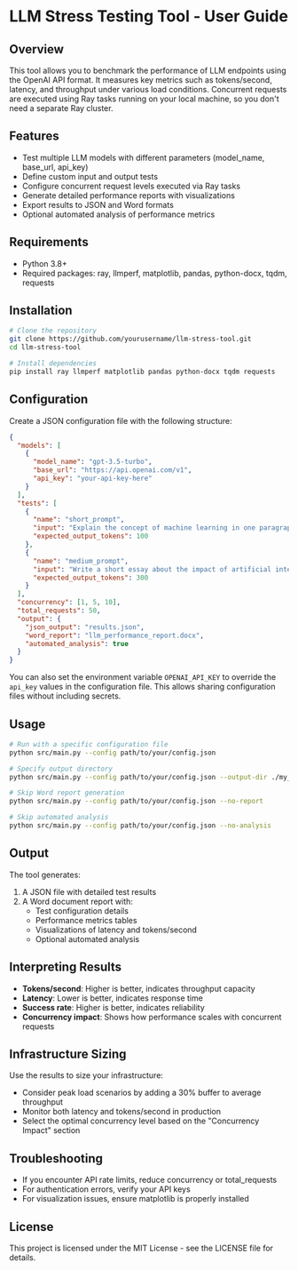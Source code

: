 # LLM Stress Testing Tool - User Guide

## Overview

This tool allows you to benchmark the performance of LLM endpoints using the OpenAI API format. It measures key metrics such as tokens/second, latency, and throughput under various load conditions.
Concurrent requests are executed using Ray tasks running on your local machine, so you don't need a separate Ray cluster.

## Features

- Test multiple LLM models with different parameters (model_name, base_url, api_key)
- Define custom input and output tests
- Configure concurrent request levels executed via Ray tasks
- Generate detailed performance reports with visualizations
- Export results to JSON and Word formats
- Optional automated analysis of performance metrics

## Requirements

- Python 3.8+
- Required packages: ray, llmperf, matplotlib, pandas, python-docx, tqdm, requests

## Installation

```bash
# Clone the repository
git clone https://github.com/yourusername/llm-stress-tool.git
cd llm-stress-tool

# Install dependencies
pip install ray llmperf matplotlib pandas python-docx tqdm requests
```

## Configuration

Create a JSON configuration file with the following structure:

```json
{
  "models": [
    {
      "model_name": "gpt-3.5-turbo",
      "base_url": "https://api.openai.com/v1",
      "api_key": "your-api-key-here"
    }
  ],
  "tests": [
    {
      "name": "short_prompt",
      "input": "Explain the concept of machine learning in one paragraph.",
      "expected_output_tokens": 100
    },
    {
      "name": "medium_prompt",
      "input": "Write a short essay about the impact of artificial intelligence on society.",
      "expected_output_tokens": 300
    }
  ],
  "concurrency": [1, 5, 10],
  "total_requests": 50,
  "output": {
    "json_output": "results.json",
    "word_report": "llm_performance_report.docx",
    "automated_analysis": true
  }
}
```

You can also set the environment variable `OPENAI_API_KEY` to override the
`api_key` values in the configuration file. This allows sharing configuration
files without including secrets.

## Usage

```bash
# Run with a specific configuration file
python src/main.py --config path/to/your/config.json

# Specify output directory
python src/main.py --config path/to/your/config.json --output-dir ./my_results

# Skip Word report generation
python src/main.py --config path/to/your/config.json --no-report

# Skip automated analysis
python src/main.py --config path/to/your/config.json --no-analysis
```

## Output

The tool generates:

1. A JSON file with detailed test results
2. A Word document report with:
   - Test configuration details
   - Performance metrics tables
   - Visualizations of latency and tokens/second
   - Optional automated analysis

## Interpreting Results

- **Tokens/second**: Higher is better, indicates throughput capacity
- **Latency**: Lower is better, indicates response time
- **Success rate**: Higher is better, indicates reliability
- **Concurrency impact**: Shows how performance scales with concurrent requests

## Infrastructure Sizing

Use the results to size your infrastructure:
- Consider peak load scenarios by adding a 30% buffer to average throughput
- Monitor both latency and tokens/second in production
- Select the optimal concurrency level based on the "Concurrency Impact" section

## Troubleshooting

- If you encounter API rate limits, reduce concurrency or total_requests
- For authentication errors, verify your API keys
- For visualization issues, ensure matplotlib is properly installed

## License

This project is licensed under the MIT License - see the LICENSE file for details.
